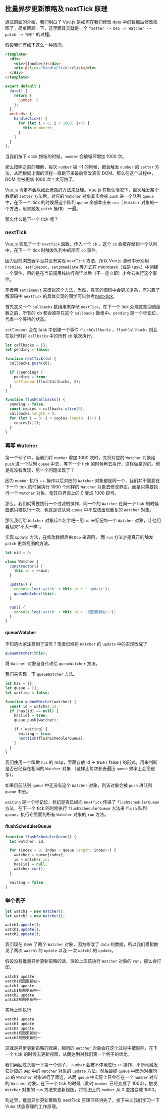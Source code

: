 ## 批量异步更新策略及 nextTick 原理

通过前面的介绍，我们明白了 Vue.js 是如何在我们修改 data 中的数据后修改视图了。简单回顾一下，这里面其实就是一个 `“setter -> Dep -> Watcher -> patch -> 视图”` 的过程。

假设我们有如下这么一种情况。

```html
<template>
  <div>
    <div>{{number}}</div>
    <div @click="handleClick">click</div>
  </div>
</template>
```

```js
export default {
  data() {
    return {
      number: 0
    };
  },
  methods: {
    handleClick() {
      for (let i = 0; i < 1000; i++) {
        this.number++;
      }
    }
  }
};
```

当我们按下 click 按钮的时候，`number` 会被循环增加 1000 次。

那么按照之前的理解，每次 `number` 被 +1 的时候，都会触发 `number` 的 `setter` 方法，从而根据上面的流程一直跑下来最后修改真实 DOM。那么在这个过程中，DOM 会被更新 1000 次！太可怕了。

Vue.js 肯定不会以如此低效的方法来处理。Vue.js 在默认情况下，每次触发某个数据的 `setter` 方法后，对应的 `Watcher` 对象其实会被 `push` 进一个队列 `queue` 中，在下一个 tick 的时候将这个队列 `queue` 全部拿出来 `run`（ `Watcher` 对象的一个方法，用来触发 `patch` 操作） 一遍。

那么什么是下一个 tick 呢？

### nextTick

Vue.js 实现了一个 `nextTick` 函数，传入一个 `cb` ，这个 `cb` 会被存储到一个队列中，在下一个 tick 时触发队列中的所有 `cb` 事件。

因为目前浏览器平台并没有实现 `nextTick` 方法，所以 Vue.js 源码中分别用 `Promise`、`setTimeout`、`setImmediate` 等方式在 microtask（或是 task）中创建一个事件，目的是在当前调用栈执行完毕以后（不一定立即）才会去执行这个事件。

笔者用 `setTimeout` 来模拟这个方法，当然，真实的源码中会更加复杂，有兴趣了解源码中 `nextTick` 的具体实现的同学可以参考[next-tick](https://github.com/vuejs/vue/blob/dev/src/core/util/next-tick.js#L90)。

首先定义一个 `callbacks` 数组用来存储 `nextTick`，在下一个 tick 处理这些回调函数之前，所有的 cb 都会被存在这个 `callbacks` 数组中。`pending` 是一个标记位，代表一个等待的状态。

`setTimeout` 会在 task 中创建一个事件 `flushCallbacks` ，`flushCallbacks` 则会在执行时将 `callbacks` 中的所有 `cb` 依次执行。

```js
let callbacks = [];
let pending = false;

function nextTick(cb) {
  callbacks.push(cb);

  if (!pending) {
    pending = true;
    setTimeout(flushCallbacks, 0);
  }
}

function flushCallbacks() {
  pending = false;
  const copies = callbacks.slice(0);
  callbacks.length = 0;
  for (let i = 0; i < copies.length; i++) {
    copies[i]();
  }
}
```

### 再写 Watcher

第一个例子中，当我们将 `number` 增加 1000 次时，先将对应的 `Watcher` 对象给 `push` 进一个队列 `queue` 中去，等下一个 tick 的时候再去执行，这样做是对的。但是有没有发现，另一个问题出现了？

因为 `number` 执行 ++ 操作以后对应的 `Watcher` 对象都是同一个，我们并不需要在下一个 tick 的时候执行 1000 个同样的 `Watcher` 对象去修改界面，而是只需要执行一个 `Watcher` 对象，使其将界面上的 0 变成 1000 即可。

那么，我们就需要执行一个过滤的操作，同一个的 `Watcher` 在同一个 tick 的时候应该只被执行一次，也就是说队列 `queue` 中不应该出现重复的 `Watcher` 对象。

那么我们给 `Watcher` 对象起个名字吧～用 `id` 来标记每一个 `Watcher` 对象，让他们看起来“不太一样”。

实现 `update` 方法，在修改数据后由 `Dep` 来调用， 而 `run` 方法才是真正的触发 `patch` 更新视图的方法。

```js
let uid = 0;

class Watcher {
  constructor() {
    this.id = ++uid;
  }

  update() {
    console.log('watch' + this.id + ' update');
    queueWatcher(this);
  }

  run() {
    console.log('watch' + this.id + '视图更新啦～');
  }
}
```

#### queueWatcher

不知道大家注意到了没有？笔者已经将 `Watcher` 的 `update` 中的实现改成了

```js
queueWatcher(this);
```

将 `Watcher` 对象自身传递给 `queueWatcher` 方法。

我们来实现一下 `queueWatcher` 方法。

```js
let has = {};
let queue = [];
let waiting = false;

function queueWatcher(watcher) {
  const id = watcher.id;
  if (has[id] == null) {
    has[id] = true;
    queue.push(watcher);

    if (!waiting) {
      waiting = true;
      nextTick(flushSchedulerQueue);
    }
  }
}
```

我们使用一个叫做 `has` 的 map，里面存放 id -> true ( false ) 的形式，用来判断是否已经存在相同的 `Watcher` 对象 （这样比每次都去遍历 `queue` 效率上会高很多）。

如果目前队列 `queue` 中还没有这个 `Watcher` 对象，则该对象会被 `push` 进队列 `queue` 中去。

`waiting` 是一个标记位，标记是否已经向 `nextTick` 传递了 `flushSchedulerQueue` 方法，在下一个 tick 的时候执行 `flushSchedulerQueue` 方法来 `flush` 队列 `queue`，执行它里面的所有 `Watcher` 对象的 `run` 方法。

#### flushSchedulerQueue

```js
function flushSchedulerQueue() {
  let watcher, id;

  for (index = 0; index < queue.length; index++) {
    watcher = queue[index];
    id = watcher.id;
    has[id] = null;
    watcher.run();
  }

  waiting = false;
}
```

### 举个例子

```js
let watch1 = new Watcher();
let watch2 = new Watcher();

watch1.update();
watch1.update();
watch2.update();
```

我们现在 new 了两个 `Watcher` 对象，因为修改了 `data` 的数据，所以我们模拟触发了两次 `watch1` 的 `update` 以及 一次 `watch2` 的 `update`。

假设没有批量异步更新策略的话，理论上应该执行 `Watcher` 对象的 `run`，那么会打印。

```sh
watch1 update
watch1视图更新啦～
watch1 update
watch1视图更新啦～
watch2 update
watch2视图更新啦～
```

实际上则执行

```sh
watch1 update
watch1 update
watch2 update
watch1视图更新啦～
watch2视图更新啦～
```

这就是异步更新策略的效果，相同的 `Watcher` 对象会在这个过程中被剔除，在下一个 tick 的时候去更新视图，从而达到对我们第一个例子的优化。

我们再回过头聊一下第一个例子， `number` 会被不停地进行 `++` 操作，不断地触发它对应的 `Dep` 中的 `Watcher` 对象的 `update` 方法。然后最终 `queue` 中因为对相同 `id` 的 `Watcher` 对象进行了筛选，从而 `queue` 中实际上只会存在一个 `number` 对应的 `Watcher` 对象。在下一个 tick 的时候（此时 `number` 已经变成了 1000），触发 `Watcher` 对象的 `run` 方法来更新视图，将视图上的 `number` 从 0 直接变成 1000。

到这里，批量异步更新策略及 nextTick 原理已经讲完了，接下来让我们学习一下 Vuex 状态管理的工作原理。